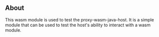 ## About

This wasm module is used to test the proxy-wasm-java-host. It is a simple module that can be used to test the 
host's ability to interact with a wasm module.
